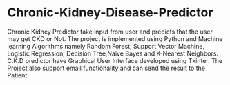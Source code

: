 # Chronic-Kidney-Disease-Predictor
Chronic Kidney Predictor take input from user and predicts that the user may get CKD or Not. 
The project is implemented using Python and Machine learning Algorithms namely Random Forest, Support Vector Machine, Logistic Regression, Decision Tree,Naive Bayes and K-Nearest Neighbors. 
C.K.D predictor have Graphical User Interface developed using Tkinter. 
The Project also support email functionality and can send the result to the Patient.
